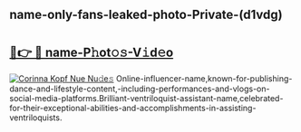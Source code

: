 ## name-only-fans​-leaked-photo​-Private-(d1vdg)


# <h2><a href="https://mediaupload.pro?title=name&ref=git">🔗👉 🔴 name-P𝚑ot𝚘𝚜-V𝚒d𝚎o</a></h2>

[![Corinna Kopf Nue Nu𝚍e𝚜](https://i.imgur.com/0qMVB7G.gif)](https://mediaupload.pro?title=name&ref=git)
Online-influencer-name,known-for-publishing-dance-and-lifestyle-content,-including-performances-and-vlogs-on-social-media-platforms.Brilliant-ventriloquist-assistant-name,celebrated-for-their-exceptional-abilities-and-accomplishments-in-assisting-ventriloquists.  